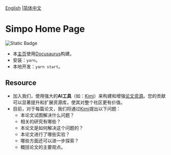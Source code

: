 

[English](https://github.com/Jakkwj/simpo-home) |[简体中文](https://github.com/Jakkwj/simpo-home/blob/master/README-zh.md)

# Simpo Home Page

![Static Badge](https://img.shields.io/badge/SimpoClient-v0.7.0-blue)

- 本[主页](https://www.simpowater.org/)使用[Docusaurus](https://docusaurus.io/)构建。
- 安装：`yarn`。
- 本地开发：`yarn start`。

## Resource

- 加入我们，使用强大的**AI工具**（如：[Kimi](https://kimi.moonshot.cn/)）来构建和增强[论文资源](https://www.simpowater.org/resource)。您的贡献可以显著提升和扩展资源库，使其对整个社区更有价值。
- 目前，对于每篇论文，我们将通过[Kimi](https://kimi.moonshot.cn/)提出以下问题：
  - 本论文试图解决什么问题？
  - 相关的研究有哪些？
  - 本论文是如何解决这个问题的？
  - 本论文进行了哪些实验？
  - 哪些方面还可以进一步探索？
  - 概括论文的主要观点。

